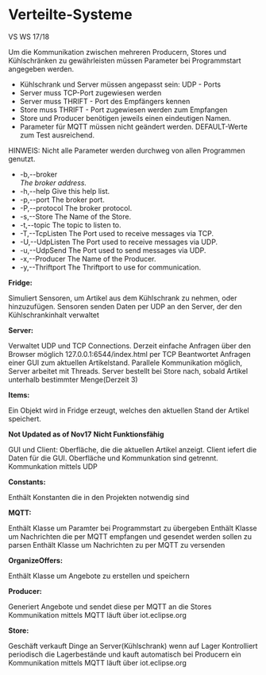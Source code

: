 # Verteilte-Systeme
VS WS 17/18

Um die Kommunikation zwischen mehreren Producern, Stores und Kühlschränken zu gewährleisten müssen Parameter bei Programmstart angegeben werden.

* Kühlschrank und Server müssen angepasst sein: UDP - Ports
* Server muss TCP-Port zugewiesen werden
* Server muss THRIFT - Port des Empfängers kennen
* Store muss THRIFT - Port zugewiesen werden zum Empfangen
* Store und Producer benötigen jeweils einen eindeutigen Namen.
* Parameter für MQTT müssen nicht geändert werden. DEFAULT-Werte zum Test ausreichend.


HINWEIS: Nicht alle Parameter werden durchweg von allen Programmen genutzt.


 * -b,--broker <ADDRESS>          The broker address.
 * -h,--help                      Give this help list.
 * -p,--port <PORT>               The broker port.
 * -P,--protocol <PROTO>          The broker protocol.
 * -s,--Store <STORE>             The Name of the Store.
 * -t,--topic <TOPIC>             The topic to listen to.
 * -T,--TcpListen <TCPLISTEN>     The Port used to receive messages via TCP.
 * -U,--UdpListen <UDPLISTEN>     The Port used to receive messages via UDP.
 * -u,--UdpSend <UDPSEND>         The Port used to send messages via UDP.
 * -x,--Producer <PRODUCER>       The Name of the Producer.
 * -y,--Thriftport <THRIFTPORT>   The Thriftport to use for communication.

**Fridge:**

Simuliert Sensoren, um Artikel aus dem Kühlschrank zu nehmen, oder hinzuzufügen.
Sensoren senden Daten per UDP an den Server, der den Kühlschrankinhalt verwaltet

**Server:**

Verwaltet UDP und TCP Connections.
Derzeit einfache Anfragen über den Browser möglich 127.0.0.1:6544/index.html per TCP
Beantwortet Anfragen einer GUI zum aktuellen Artikelstand.
Parallele Kommunikation möglich, Server arbeitet mit Threads.
Server bestellt bei Store nach, sobald Artikel unterhalb bestimmter Menge(Derzeit 3)

**Items:**

Ein Objekt wird in Fridge erzeugt, welches den aktuellen Stand der Artikel speichert. 

**Not Updated as of Nov17** **Nicht Funktionsfähig**

GUI und Client:
Oberfläche, die die aktuellen Artikel anzeigt. 
Client iefert die Daten für die GUI. Oberfläche und Kommunkation sind getrennt. Kommunkation mittels UDP

**Constants:**

Enthält Konstanten die in den Projekten notwendig sind

**MQTT:**

Enthält Klasse um Paramter bei Programmstart zu übergeben
Enthält Klasse um Nachrichten die per MQTT empfangen und gesendet werden sollen zu parsen
Enthält Klasse um Nachrichten zu per MQTT zu versenden

**OrganizeOffers:**

Enthält Klasse um Angebote zu erstellen und speichern

**Producer:**

Generiert Angebote und sendet diese per MQTT an die Stores
Kommunikation mittels MQTT läuft über iot.eclipse.org

**Store:**

Geschäft verkauft Dinge an Server(Kühlschrank) wenn auf Lager
Kontrolliert periodisch die Lagerbestände und kauft automatisch bei Producern ein
Kommunikation mittels MQTT läuft über iot.eclipse.org
